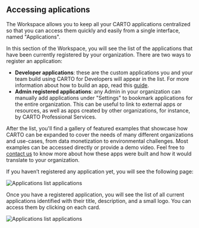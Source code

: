 ## Accessing aplications

The Workspace allows you to keep all your CARTO applications centralized so that you can access them quickly and easily from a single interface, named "Applications".

In this section of the Workspace, you will see the list of the applications that have been currently registered by your organization. There are two ways to register an application:

* **Developer applications**: these are the custom applications you and your team build using CARTO for Developers will appear in the list. For more information about how to build an app, read this [guide](../../developers/carto-for-developers).
* **Admin registered applications**: any Admin in your organization can manually add applications under "Settings" to bookmark applications for the entire organization. This can be useful to link to external apps or resources, as well as apps created by other organizations, for instance, by CARTO Professional Services.

After the list, you'll find a gallery of featured examples that showcase how CARTO can be expanded to cover the needs of many different organizations and use-cases, from data monetization to environmental challenges. Most examples can be accessed directly or provide a demo video. Feel free to [contact us](https://carto.com/request-live-demo/) to know more about how these apps were built and how it would translate to your organization. 

If you haven’t registered any application yet, you will see the following page:

![Applications list applications](/img/cloud-native-workspace/applications/applications_get_started.png)

Once you have a registered application, you will see the list of all current applications identified with their title, description, and a small logo. You can access them by clicking on each card.

![Applications list applications](/img/cloud-native-workspace/applications/applications_list_of_apps.png)

